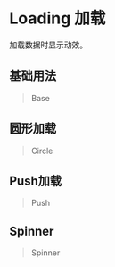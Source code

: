 <!-- @api: OtLoading.vue/OtLoadingAPI.md -->

# Loading 加载

加载数据时显示动效。

## 基础用法

> Base



## 圆形加载

> Circle



## Push加载

> Push



## Spinner

> Spinner


